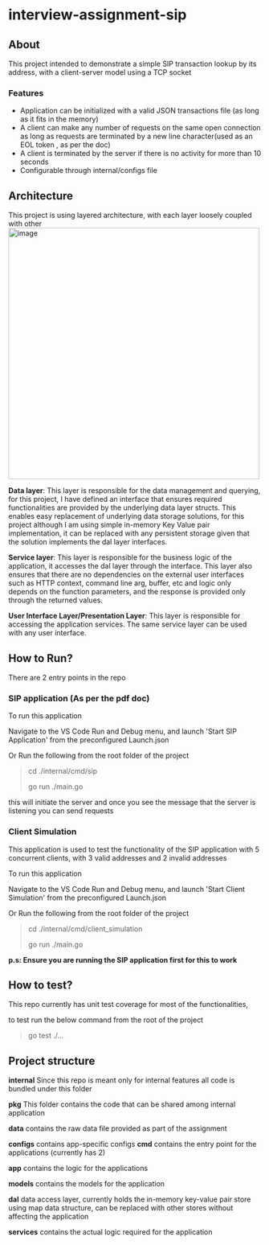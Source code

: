 # interview-assignment-sip
## About
This project intended to demonstrate a simple SIP transaction lookup by its address, with a client-server model using a TCP socket
### Features 
+ Application can be initialized with a valid JSON transactions file (as long as it fits in the memory)
+ A client can make any number of requests on the same open connection as long as requests are terminated by a new line character(used as an EOL token , as per the doc)
+ A client is terminated by the server if there is no activity for more than 10 seconds
+ Configurable through internal/configs file
## Architecture
This project is using layered architecture, with each layer loosely coupled with other
<img width="500" alt="image" src="https://github.com/user-attachments/assets/e826498b-627e-445c-a083-ae4ab33a24c5">

**Data layer**: This layer is responsible for the data management and querying, for this project, I have defined an interface that ensures required functionalities are provided by the underlying data layer structs. This enables easy replacement of underlying data storage solutions, for this project although I am using simple in-memory Key Value pair implementation, it can be replaced with any persistent storage given that the solution implements the dal layer interfaces.

**Service layer**: This layer is responsible for the business logic of the application, it accesses the dal layer through the interface. This layer also ensures that there are no dependencies on the external user interfaces such as HTTP context, command line arg, buffer, etc and logic only depends on the function parameters, and the response is provided only through the returned values. 


**User Interface Layer/Presentation Layer**: This layer is responsible for accessing the application services. The same service layer can be used with any user interface.
 
## How to Run? 

There are 2 entry points in the repo

 ### SIP application (As per the pdf doc)

To run this application 

Navigate to the VS Code Run and Debug menu, and launch 'Start SIP Application' from the preconfigured Launch.json

Or
Run the following from the root folder of the project
> cd ./internal/cmd/sip
> 
> go run ./main.go

this will initiate the server and once you see the message that the server is listening you can send requests

### Client Simulation

This application is used to test the functionality of the SIP application with 5 concurrent clients, with 3 valid addresses and 2 invalid addresses

To run this application 

Navigate to the VS Code Run and Debug menu, and launch 'Start Client Simulation' from the preconfigured Launch.json


Or
Run the following from the root folder of the project

> cd ./internal/cmd/client_simulation
> 
> go run ./main.go

**p.s: Ensure you are running the SIP application first for this to work**

## How to test?

This repo currently has unit test coverage for most of the functionalities, 

to test run the below command from the root of the project

> go test ./...


## Project structure

**internal** Since this repo is meant only for internal features all code is bundled under this folder

**pkg** This folder contains the code that can be shared among internal application

**data** contains the raw data file provided as part of the assignment

**configs** contains app-specific configs
**cmd** contains the entry point for the applications (currently has 2)

**app** contains the logic for the applications

**models** contains the models for the application

**dal** data access layer, currently holds the in-memory key-value pair store using map data structure, can be replaced with other stores without affecting the application

**services** contains the actual logic required for the application
